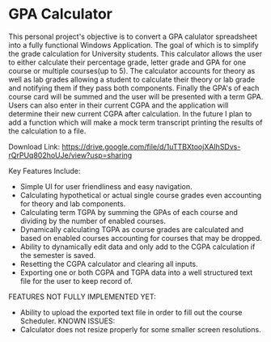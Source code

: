 # GPA Calculator
This personal project's objective is to convert a GPA calulator spreadsheet into a fully functional Windows Application. The goal of which is to simplify the grade calculation for University students.
This calculator allows the user to either calculate their percentage grade, letter grade and GPA for one course or multiple courses(up to 5). The calculator accounts for theory as well as lab grades allowing a student to calculate their theory or lab grade and notifying them if they pass both components. 
Finally the GPA's of each course card will be summed and the user will be presented with a term GPA. Users can also enter in their current CGPA and the application will determine their new current CGPA after calculation.
In the future I plan to add a function which will make a mock term transcript printing the results of the calculation to a file.


Download Link:
https://drive.google.com/file/d/1uTTBXtoojXAIhSDvs-rQrPUq802hoUJe/view?usp=sharing

Key Features Include:
 - Simple UI for user friendliness and easy navigation.
 - Calculating hypothetical or actual single course grades even accounting for theory and lab components.
 - Calculating term TGPA by summing the GPAs of each course and dividing by the number of enabled courses.
 - Dynamically calculating TGPA as course grades are calculated and based on enabled courses accounting for courses that may be dropped.
 - Ability to dynamically edit data and only add to the CGPA calculation if the semester is saved.
 - Resetting the CGPA calculator and clearing all inputs.
 - Exporting one or both CGPA and TGPA data into a well structured text file for the user to keep record of.

FEATURES NOT FULLY IMPLEMENTED YET:
 - Ability to upload the exported text file in order to fill out the course Scheduler.
KNOWN ISSUES:
 - Calculator does not resize properly for some smaller screen resolutions.
